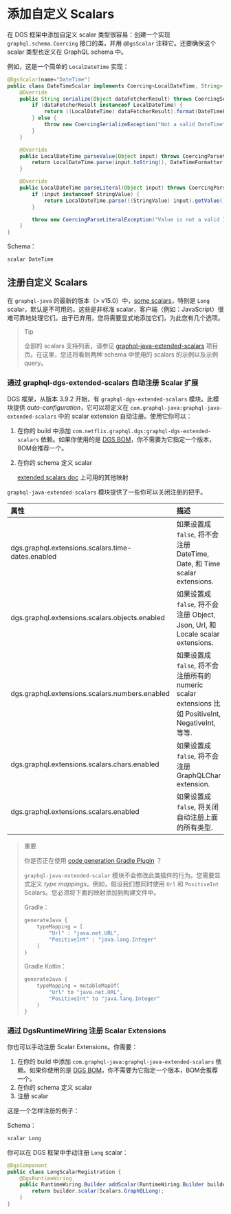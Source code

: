 # 添加自定义 Scalars

在 DGS 框架中添加自定义 scalar 类型很容易：创建一个实现 `graphql.schema.Coercing` 接口的类，并用 `@DgsScalar` 注释它。还要确保这个 scalar 类型也定义在 GraphQL schema 中。

例如，这是一个简单的 `LocalDateTime` 实现：

```java
@DgsScalar(name="DateTime")
public class DateTimeScalar implements Coercing<LocalDateTime, String> {
    @Override
    public String serialize(Object dataFetcherResult) throws CoercingSerializeException {
        if (dataFetcherResult instanceof LocalDateTime) {
            return ((LocalDateTime) dataFetcherResult).format(DateTimeFormatter.ISO_DATE_TIME);
        } else {
            throw new CoercingSerializeException("Not a valid DateTime");
        }
    }

    @Override
    public LocalDateTime parseValue(Object input) throws CoercingParseValueException {
        return LocalDateTime.parse(input.toString(), DateTimeFormatter.ISO_DATE_TIME);
    }

    @Override
    public LocalDateTime parseLiteral(Object input) throws CoercingParseLiteralException {
        if (input instanceof StringValue) {
            return LocalDateTime.parse(((StringValue) input).getValue(), DateTimeFormatter.ISO_DATE_TIME);
        }

        throw new CoercingParseLiteralException("Value is not a valid ISO date time");
    }
}
```

Schema：

```scheme
scalar DateTime
```

## 注册自定义 Scalars

在 `graphql-java` 的最新的版本（&gt; v15.0）中，[some scalars](https://github.com/graphql-java/graphql-java-extended-scalars)，特别是 `Long` scalar，默认是不可用的。这些是非标准 scalar，客户端（例如：JavaScript）很难可靠地处理它们。由于已弃用，您将需要显式地添加它们，为此您有几个选项。

> Tip
>
> 全部的 scalars 支持列表，请参见 [graphql-java-extended-scalars](https://github.com/graphql-java/graphql-java-extended-scalars) 项目页。在这里，您还将看到两种 schema 中使用的 scalars 的示例以及示例 query。

### 通过 graphql-dgs-extended-scalars 自动注册 Scalar 扩展

DGS 框架，从版本 3.9.2 开始，有 `graphql-dgs-extended-scalars` 模块。此模块提供 _auto-configuration_，它可以将定义在 `com.graphql-java:graphql-java-extended-scalars` 中的 scalar extension 自动注册。使用它你可以：

1. 在你的 build 中添加 `com.netflix.graphql.dgs:graphql-dgs-extended-scalars` 依赖。如果你使用的是 [DGS BOM](platform-bom.md)，你不需要为它指定一个版本，BOM会推荐一个。
2. 在你的 schema 定义 scalar

   [extended scalars doc](https://github.com/graphql-java/graphql-java-extended-scalars) 上可用的其他映射

`graphql-java-extended-scalars` 模块提供了一些你可以关闭注册的把手。

| 属性 | 描述 |
| :--- | :--- |
| dgs.graphql.extensions.scalars.time-dates.enabled | 如果设置成 `false`, 将不会注册 DateTime, Date, 和 Time scalar extensions. |
| dgs.graphql.extensions.scalars.objects.enabled | 如果设置成 `false`, 将不会注册 Object, Json, Url, 和 Locale scalar extensions. |
| dgs.graphql.extensions.scalars.numbers.enabled | 如果设置成 `false`, 将不会注册所有的 numeric scalar extensions 比如 PositiveInt, NegativeInt, 等等. |
| dgs.graphql.extensions.scalars.chars.enabled | 如果设置成`false`, 将不会注册 GraphQLChar extension. |
| dgs.graphql.extensions.scalars.enabled | 如果设置成 `false`, 将关闭自动注册上面的所有类型. |

> 重要
>
> 你是否正在使用 [code generation Gradle Plugin](../generating-code-from-schema.md) ？
>
> `graphql-java-extended-scalar` 模块不会修改此类插件的行为。您需要显式定义 _type mappings_。例如，假设我们想同时使用 `Url` 和 `PositiveInt` Scalars。您必须将下面的映射添加到构建文件中。
>
> Gradle：
>
> ```groovy
> generateJava {
>     typeMapping = [
>         "Url" : "java.net.URL",
>         "PositiveInt" : "java.lang.Integer"
>     ]
> }
> ```
>
> Gradle Kotlin：
>
> ```kotlin
> generateJava {
>     typeMapping = mutableMapOf(
>         "Url" to "java.net.URL",
>         "PositiveInt" to "java.lang.Integer"
>     )
> }
> ```

### 通过 DgsRuntimeWiring 注册 Scalar Extensions

你也可以手动注册 Scalar Extensions。你需要：

1. 在你的 build 中添加 `com.graphql-java:graphql-java-extended-scalars` 依赖。如果你使用的是 [DGS BOM](platform-bom.md)，你不需要为它指定一个版本，BOM会推荐一个。
2. 在你的 schema 定义 scalar
3. 注册 scalar

这是一个怎样注册的例子：

Schema：

```scheme
scalar Long
```

你可以在 DGS 框架中手动注册 `Long` scalar：

```java
@DgsComponent
public class LongScalarRegistration {
    @DgsRuntimeWiring
    public RuntimeWiring.Builder addScalar(RuntimeWiring.Builder builder) {
        return builder.scalar(Scalars.GraphQLLong);
    }
}
```

